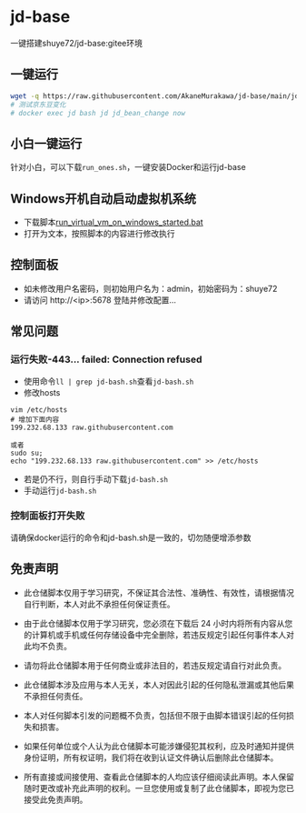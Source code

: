 # jd-base
一键搭建shuye72/jd-base:gitee环境

## 一键运行
```bash
wget -q https://raw.githubusercontent.com/AkaneMurakawa/jd-base/main/jd-base.sh -O jd-bash.sh && chmod +x jd-bash.sh && ./jd-bash.sh
# 测试京东豆变化
# docker exec jd bash jd jd_bean_change now
```
## 小白一键运行
针对小白，可以下载`run_ones.sh`，一键安装Docker和运行jd-base

## Windows开机自动启动虚拟机系统
- 下载脚本[run_virtual_vm_on_windows_started.bat](https://github.com/AkaneMurakawa/my-script/blob/main/run_virtual_vm_on_windows_started.bat)
- 打开为文本，按照脚本的内容进行修改执行


## 控制面板
- 如未修改用户名密码，则初始用户名为：admin，初始密码为：shuye72
- 请访问 http://\<ip\>:5678 登陆并修改配置...
  
## 常见问题
### 运行失败-443... failed: Connection refused
- 使用命令`ll | grep jd-bash.sh`查看`jd-bash.sh`
- 修改hosts
```
vim /etc/hosts
# 增加下面内容
199.232.68.133 raw.githubusercontent.com
  
或者
sudo su;
echo "199.232.68.133 raw.githubusercontent.com" >> /etc/hosts
```
- 若是仍不行，则自行手动下载`jd-bash.sh`
- 手动运行`jd-bash.sh`
  
### 控制面板打开失败  
请确保docker运行的命令和jd-bash.sh是一致的，切勿随便增添参数
  
## 免责声明
- 此仓储脚本仅用于学习研究，不保证其合法性、准确性、有效性，请根据情况自行判断，本人对此不承担任何保证责任。

- 由于此仓储脚本仅用于学习研究，您必须在下载后 24 小时内将所有内容从您的计算机或手机或任何存储设备中完全删除，若违反规定引起任何事件本人对此均不负责。

- 请勿将此仓储脚本用于任何商业或非法目的，若违反规定请自行对此负责。

- 此仓储脚本涉及应用与本人无关，本人对因此引起的任何隐私泄漏或其他后果不承担任何责任。

- 本人对任何脚本引发的问题概不负责，包括但不限于由脚本错误引起的任何损失和损害。

- 如果任何单位或个人认为此仓储脚本可能涉嫌侵犯其权利，应及时通知并提供身份证明，所有权证明，我们将在收到认证文件确认后删除此仓储脚本。

- 所有直接或间接使用、查看此仓储脚本的人均应该仔细阅读此声明。本人保留随时更改或补充此声明的权利。一旦您使用或复制了此仓储脚本，即视为您已接受此免责声明。
